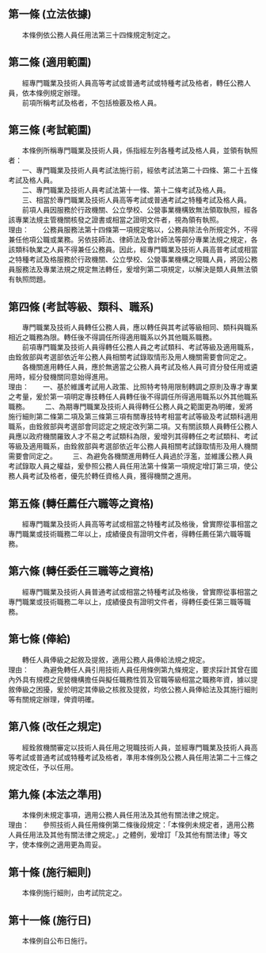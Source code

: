第一條 (立法依據)
-----------------
　　本條例依公務人員任用法第三十四條規定制定之。  


第二條 (適用範圍)
-----------------
　　經專門職業及技術人員高等考試或普通考試或特種考試及格者，轉任公務人員，依本條例規定辦理。  
　　前項所稱考試及格者，不包括檢覈及格人員。  


第三條 (考試範圍)
-----------------
　　本條例所稱專門職業及技術人員，係指經左列各種考試及格人員，並領有執照者：  
　　一、專門職業及技術人員考試法施行前，經依考試法第二十四條、第二十五條考試及格人員。  
　　二、專門職業及技術人員考試法第十一條、第十二條考試及格人員。  
　　三、相當於專門職業及技術人員高等考試或普通考試之特種考試及格人員。  
　　前項人員因服務於行政機關、公立學校、公營事業機構致無法領取執照，經各該專業法規主管機關核發之證書或相當之證明文件者，視為領有執照。  
理由：　　公務員服務法第十四條第一項規定略以，公務員除法令所規定外，不得兼任他項公職或業務。另依技師法、律師法及會計師法等部分專業法規之規定，各該類科執業之人員不得兼任公務員。因此，經專門職業及技術人員高普考試或相當之特種考試及格服務於行政機關、公立學校、公營事業機構之現職人員，將因公務員服務法及專業法規之規定無法轉任，爰增列第二項規定，以解決是類人員無法領有執照問題。

第四條 (考試等級、類科、職系)
-----------------------------
　　專門職業及技術人員轉任公務人員，應以轉任與其考試等級相同、類科與職系相近之職務為限。轉任後不得調任所得適用職系以外其他職系職務。  
　　前項專門職業及技術人員得轉任公務人員之考試類科、考試等級及適用職系，由銓敘部與考選部依近年公務人員相關考試錄取情形及用人機關需要會同定之。  
　　各機關進用轉任人員，應於無適當之公務人員考試及格人員可資分發任用或遴用時，經分發機關同意始得進用。  
理由：　　一、基於維護考試用人政策、比照特考特用限制轉調之原則及專才專業之考量，爰於第一項明定專技轉任人員轉任後不得調任所得適用職系以外其他職系職務。
　　二、為期專門職業及技術人員得轉任公務人員之範圍更為明確，爰將施行細則第二條第二項及第三條第三項有關專技特考相當考試等級及考試類科適用職系，由銓敘部與考選部會同認定之規定改列第二項。又有關該類人員轉任公務人員應以政府機關羅致人才不易之考試類科為限，爰增列其得轉任之考試類科、考試等級及適用職系，由銓敘部與考選部依近年公務人員相關考試錄取情形及用人機關需要會同定之。
　　三、為避免各機關進用轉任人員過於浮濫，並維護公務人員考試錄取人員之權益，爰參照公務人員任用法第十條第一項規定增訂第三項，使公務人員考試及格者，優先於轉任資格人員，獲得機關之進用。

第五條 (轉任薦任六職等之資格)
-----------------------------
　　經專門職業及技術人員高等考試或相當之特種考試及格後，曾實際從事相當之專門職業或技術職務二年以上，成績優良有證明文件者，得轉任薦任第六職等職務。  


第六條 (轉任委任三職等之資格)
-----------------------------
　　經專門職業及技術人員普通考試或相當之特種考試及格後，曾實際從事相當之專門職業或技術職務二年以上，成績優良有證明文件者，得轉任委任第三職等職務。  


第七條 (俸給)
-------------
　　轉任人員俸級之起敘及提敘，適用公務人員俸給法規之規定。  
理由：　　為避免轉任人員引用技術人員任用條例第九條規定，要求採計其曾在國內外具有規模之民營機構擔任與擬任職務性質及官職等級相當之職務年資，據以提敘俸級之困擾，爰於明定其俸級之核敘及提敘，均依公務人員俸給法及其施行細則等有關規定辦理，俾資明確。

第八條 (改任之規定)
-------------------
　　經銓敘機關審定以技術人員任用之現職技術人員，並經專門職業及技術人員高等考試或普通考試或特種考試及格者，準用本條例及公務人員任用法第二十三條之規定改任，予以任用。  


第九條 (本法之準用)
-------------------
　　本條例未規定事項，適用公務人員任用法及其他有關法律之規定。  
理由：　　參照技術人員任用條例第二條後段規定：「本條例未規定者，適用公務人員任用法及其他有關法律之規定。」之體例，爰增訂「及其他有關法律」等文字，使本條例之適用更為周妥。

第十條 (施行細則)
-----------------
　　本條例施行細則，由考試院定之。  


第十一條 (施行日)
-----------------
　　本條例自公布日施行。